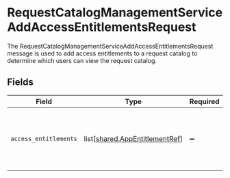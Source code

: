 # RequestCatalogManagementServiceAddAccessEntitlementsRequest

The RequestCatalogManagementServiceAddAccessEntitlementsRequest message is used to add access entitlements to a request
 catalog to determine which users can view the request catalog.


## Fields

| Field                                                                          | Type                                                                           | Required                                                                       | Description                                                                    |
| ------------------------------------------------------------------------------ | ------------------------------------------------------------------------------ | ------------------------------------------------------------------------------ | ------------------------------------------------------------------------------ |
| `access_entitlements`                                                          | list[[shared.AppEntitlementRef](undefined/models/shared/appentitlementref.md)] | :heavy_minus_sign:                                                             | List of entitlements to add to the request catalog as access entitlements.     |